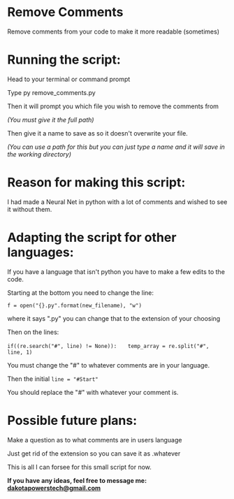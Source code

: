 # Remove Comments

Remove comments from your code to make it more readable (sometimes)

# Running the script:

Head to your terminal or command prompt

Type py remove_comments.py

Then it will prompt you which file you wish to remove the comments from

_(You must give it the full path)_

Then give it a name to save as so it doesn't overwrite your file.

_(You can use a path for this but you can just type a name and it will save in the working directory)_

# Reason for making this script:

I had made a Neural Net in python with a lot of comments and wished to see it without them.

# Adapting the script for other languages:

If you have a language that isn't python you have to make a few edits to the code.

Starting at the bottom you need to change the line:

``` f = open("{}.py".format(new_filename), "w") ```

where it says ".py" you can change that to the extension of your choosing

Then on the lines:

```if((re.search("#", line) != None)): ```
```  temp_array = re.split("#", line, 1)``` 

You must change the "#" to whatever comments are in your language.

Then the initial
``` line = "#Start" ```

You should replace the "#" with whatever your comment is.

# Possible future plans:

Make a question as to what comments are in users language

Just get rid of the extension so you can save it as .whatever

This is all I can forsee for this small script for now.

**If you have any ideas, feel free to message me: dakotapowerstech@gmail.com**
    
